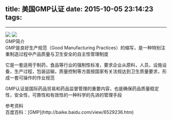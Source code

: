 title: 美国GMP认证
date: 2015-10-05 23:14:23
tags:
---

---------------------------------------

<img class="lazy" src="http://pocket-fkc.image.alimmdn.com/fkc_page_banner_placeholder.png@320w" data-original="http://pocket-fkc.image.alimmdn.com/fkc-pages/certificate/FDA_GMP_2015_1.jpg">

<img class="lazy" src="http://pocket-fkc.image.alimmdn.com/fkc_page_banner_placeholder.png@320w" data-original="http://pocket-fkc.image.alimmdn.com/fkc-pages/certificate/FDA_GMP_2015_2.jpg">

<div class="blue-panel-header">
GMP简介
</div>
<div class="blue-panel">
GMP是良好生产规范（Good Manufacturing Practices）的缩写，是一种特别注重制造过程中产品质量与卫生安全的自主性管理制度
 
它是一套适用于制药，食品等行业的强制性标准，要求企业从原料，人员，设施设备，生产过程，包装运输，质量控制等方面按国家有关法规达到卫生质量要求，形成一套可操作的作业规范

GMP认证是国际药品贸易和药品监督管理的重要内容，也是确保药品质量稳定性，安全性，可靠性和有效性的一种科学的先进的管理手段
</div>

<div class="yellow-panel-header">
参考资料
</div>
<div class="yellow-panel">
百度百科：[GMP](http://baike.baidu.com/view/6529236.htm)
</div>
